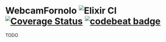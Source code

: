 # WebcamFornolo ![Elixir CI](https://github.com/simoexpo/WebcamFornolo/workflows/Elixir%20CI/badge.svg) [![Coverage Status](https://coveralls.io/repos/github/simoexpo/WebcamFornolo/badge.svg?branch=master)](https://coveralls.io/github/simoexpo/WebcamFornolo?branch=master) [![codebeat badge](https://codebeat.co/badges/1ea8a9a2-50f1-460a-8728-7ba9a09563d8)](https://codebeat.co/projects/github-com-simoexpo-webcamfornolo-master)

TODO
